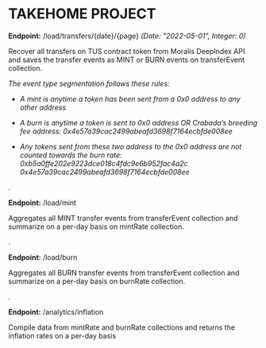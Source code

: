 
# TAKEHOME PROJECT

**Endpoint:** /load/transfers/{date}/{page}  _(Date: "2022-05-01", Integer: 0)_

Recover all transfers on TUS contract token from Moralis DeepIndex API and saves the transfer events as MINT or BURN events on transferEvent collection.

_The event type segmentation follows these rules:_
- _A mint is anytime a token has been sent from a 0x0 address to any other address_
- _A burn is anytime a token is sent to 0x0 address OR Crabada’s breeding fee address:_
_0x4e57a39cac2499abeafd3698f7164ecbfde008ee_

- _Any tokens sent from these two address to the 0x0 address are not
counted towards the burn rate:_
_0xb5a0ffe202e9223dce018c4fdc9e6b952fac4a2c_
_0x4e57a39cac2499abeafd3698f7164ecbfde008ee_

.

**Endpoint:** /load/mint

Aggregates all MINT transfer events from transferEvent collection and summarize on a per-day basis on mintRate collection. 

.

**Endpoint:** /load/burn

Aggregates all BURN transfer events from transferEvent collection and summarize on a per-day basis on burnRate collection.

.

**Endpoint:** /analytics/inflation

Compile data from mintRate and burnRate collections and returns the inflation rates on a per-day basis